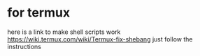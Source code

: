 # for termux

here is a link to make shell scripts work
https://wiki.termux.com/wiki/Termux-fix-shebang
just follow the instructions
